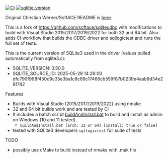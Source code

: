 [![CI](https://github.com/msi-cxb/sqliteodbc/actions/workflows/CI.yml/badge.svg)](https://github.com/msi-cxb/sqliteodbc/actions/workflows/CI.yml) [![sqlitte_version](https://github.com/msi-cxb/sqliteodbc/actions/workflows/sqlite_version.yml/badge.svg)](https://github.com/msi-cxb/sqliteodbc/actions/workflows/sqlite_version.yml)

Original Christian Werner/SoftACE README is [here](https://github.com/msi-cxb/sqliteodbc/blob/master/README).

This is a fork of https://github.com/softace/sqliteodbc with modifications to build with Visual Studio 2015/2017/2019/2022 for both 32 and 64 bit. Also adds CI workflow that builds the ODBC driver and sqllogictest and runs the full set of tests. 

This is the current version of SQLite3 used in the driver (values pulled automatically from sqlite3.c):
- SQLITE_VERSION: 3.50.0
- SQLITE_SOURCE_ID: 2025-05-29 14:26:00 dfc790f998f450d9c35e3ba1c8c89c17466cb559f87b0239e4aab9d34e28f742

Features
- Builds with Visual Studio (2015/2017/2019/2022) using nmake
- 32 and 64 bit builds work and are tested by CI
- It includes a batch script [buildAndInstall.bat](https://github.com/msi-cxb/sqliteodbc/blob/master/buildAndInstall.bat) to build and install as admin on Windows (10 and 11 tested).
    - `buildAndInstall.bat [arch: 32 or 64] [install: true or false]`
- tested with SQLite3 developers `sqllogictest` full suite of tests

TODO
- possibly use cMake to build instead of nmake with .mak file




